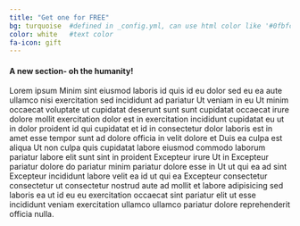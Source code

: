 ```yaml
---
title: "Get one for FREE"
bg: turquoise  #defined in _config.yml, can use html color like '#0fbfcf'
color: white   #text color
fa-icon: gift
---
```


#### A new section- oh the humanity!

Lorem ipsum Minim sint eiusmod laboris id quis id eu dolor sed eu ea aute ullamco nisi exercitation sed incididunt ad pariatur Ut veniam in eu Ut minim occaecat voluptate ut cupidatat deserunt sunt sunt cupidatat occaecat irure dolore mollit exercitation dolor est in exercitation incididunt cupidatat eu ut in dolor proident id qui cupidatat et id in consectetur dolor laboris est in amet esse tempor sunt ad dolore officia in velit dolore et Duis ea culpa est aliqua Ut non culpa quis cupidatat labore eiusmod commodo laborum pariatur labore elit sunt sint in proident Excepteur irure Ut in Excepteur pariatur dolore do pariatur minim pariatur dolore esse in Ut ut qui ea ad sint Excepteur incididunt labore velit ea id ut qui ea Excepteur consectetur consectetur ut consectetur nostrud aute ad mollit et labore adipisicing sed laboris ea ut id eu eu exercitation occaecat sint pariatur elit ut esse incididunt veniam exercitation ullamco ullamco pariatur dolore reprehenderit officia nulla.
